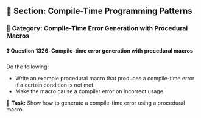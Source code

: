 ## 📘 Section: Compile-Time Programming Patterns  
### 🔹 Category: Compile-Time Error Generation with Procedural Macros  
#### ❓ Question 1326: Compile-time error generation with procedural macros

Do the following:

- Write an example procedural macro that produces a compile-time error if a certain condition is not met.
- Make the macro cause a compiler error on incorrect usage.

🔧 **Task:** Show how to generate a compile-time error using a procedural macro.
